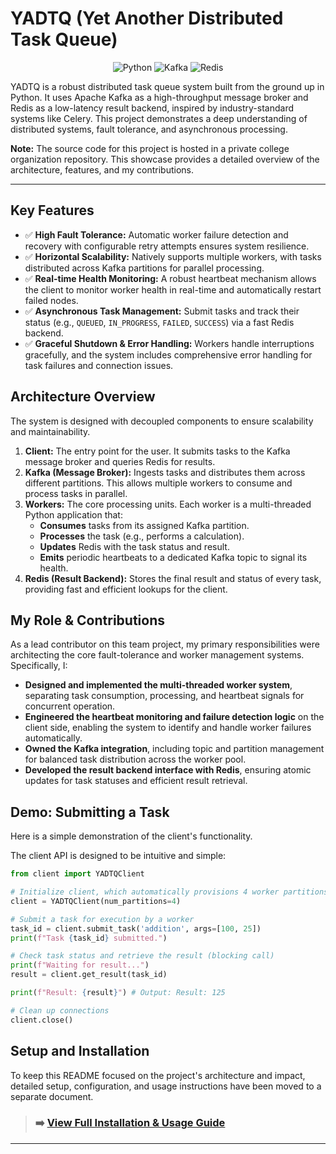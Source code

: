 # YADTQ (Yet Another Distributed Task Queue)

<p align="center">
  <img src="https://img.shields.io/badge/Python-3776AB?style=for-the-badge&logo=python&logoColor=white" alt="Python"/>
  <img src="https://img.shields.io/badge/Apache%20Kafka-231F20?style=for-the-badge&logo=apachekafka&logoColor=white" alt="Kafka"/>
  <img src="https://img.shields.io/badge/redis-%23DD0031.svg?&style=for-the-badge&logo=redis&logoColor=white" alt="Redis"/>
</p>

YADTQ is a robust distributed task queue system built from the ground up in Python. It uses Apache Kafka as a high-throughput message broker and Redis as a low-latency result backend, inspired by industry-standard systems like Celery. This project demonstrates a deep understanding of distributed systems, fault tolerance, and asynchronous processing.

**Note:** The source code for this project is hosted in a private college organization repository. This showcase provides a detailed overview of the architecture, features, and my contributions.

***

## Key Features
- ✅ **High Fault Tolerance:** Automatic worker failure detection and recovery with configurable retry attempts ensures system resilience.
- ✅ **Horizontal Scalability:** Natively supports multiple workers, with tasks distributed across Kafka partitions for parallel processing.
- ✅ **Real-time Health Monitoring:** A robust heartbeat mechanism allows the client to monitor worker health in real-time and automatically restart failed nodes.
- ✅ **Asynchronous Task Management:** Submit tasks and track their status (e.g., `QUEUED`, `IN_PROGRESS`, `FAILED`, `SUCCESS`) via a fast Redis backend.
- ✅ **Graceful Shutdown & Error Handling:** Workers handle interruptions gracefully, and the system includes comprehensive error handling for task failures and connection issues.

## Architecture Overview

The system is designed with decoupled components to ensure scalability and maintainability.

1.  **Client:** The entry point for the user. It submits tasks to the Kafka message broker and queries Redis for results.
2.  **Kafka (Message Broker):** Ingests tasks and distributes them across different partitions. This allows multiple workers to consume and process tasks in parallel.
3.  **Workers:** The core processing units. Each worker is a multi-threaded Python application that:
    * **Consumes** tasks from its assigned Kafka partition.
    * **Processes** the task (e.g., performs a calculation).
    * **Updates** Redis with the task status and result.
    * **Emits** periodic heartbeats to a dedicated Kafka topic to signal its health.
4.  **Redis (Result Backend):** Stores the final result and status of every task, providing fast and efficient lookups for the client.

## My Role & Contributions
As a lead contributor on this team project, my primary responsibilities were architecting the core fault-tolerance and worker management systems. Specifically, I:
- **Designed and implemented the multi-threaded worker system**, separating task consumption, processing, and heartbeat signals for concurrent operation.
- **Engineered the heartbeat monitoring and failure detection logic** on the client side, enabling the system to identify and handle worker failures automatically.
- **Owned the Kafka integration**, including topic and partition management for balanced task distribution across the worker pool.
- **Developed the result backend interface with Redis**, ensuring atomic updates for task statuses and efficient result retrieval.

## Demo: Submitting a Task

Here is a simple demonstration of the client's functionality.

The client API is designed to be intuitive and simple:
```python
from client import YADTQClient

# Initialize client, which automatically provisions 4 worker partitions
client = YADTQClient(num_partitions=4)

# Submit a task for execution by a worker
task_id = client.submit_task('addition', args=[100, 25])
print(f"Task {task_id} submitted.")

# Check task status and retrieve the result (blocking call)
print(f"Waiting for result...")
result = client.get_result(task_id)

print(f"Result: {result}") # Output: Result: 125

# Clean up connections
client.close()
```

## Setup and Installation

To keep this README focused on the project's architecture and impact, detailed setup, configuration, and usage instructions have been moved to a separate document.

> ### ➡️ [View Full Installation & Usage Guide](./INSTALL.md)

***
